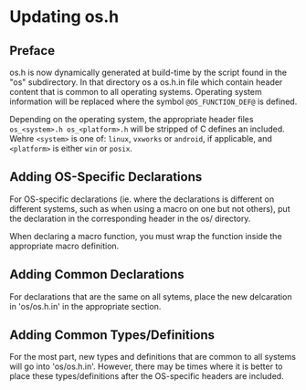 # Updating os.h
## Preface
os.h is now dynamically generated at build-time by the script found in the "os"
subdirectory.  In that directory os a os.h.in file which contain header
content that is common to all operating systems.  Operating system information
will be replaced where the symbol `@OS_FUNCTION_DEF@` is defined.

Depending on the operating system, the appropriate header files
`os_<system>.h os_<platform>.h` will be stripped of C defines an included.
Wehre `<system>` is one of: `linux`, `vxworks` or `android`, if applicable,
and `<platform>` is either `win` or `posix`.

## Adding OS-Specific Declarations
For OS-specific declarations (ie. where the declarations is different on
different systems, such as when using a macro on one but not others), put the
declaration in the corresponding header in the os/ directory.

When declaring a macro function, you must wrap the function inside the
appropriate macro definition.

## Adding Common Declarations
For declarations that are the same on all sytems, place the new delcaration in
'os/os.h.in' in the appropriate section.

## Adding Common Types/Definitions
For the most part, new types and definitions that are common to all systems will
go into 'os/os.h.in'. However, there may be times where it is
better to place these types/definitions after the OS-specific headers are
included.
